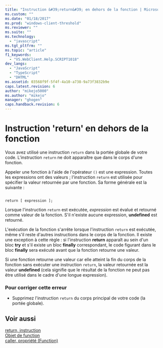 ```yaml
---
title: "Instruction &#39;return&#39; en dehors de la fonction | Microsoft Docs"
ms.custom: ""
ms.date: "01/18/2017"
ms.prod: "windows-client-threshold"
ms.reviewer: ""
ms.suite: ""
ms.technology: 
  - "javascript"
ms.tgt_pltfrm: ""
ms.topic: "article"
f1_keywords: 
  - "VS.WebClient.Help.SCRIPT1018"
dev_langs: 
  - "JavaScript"
  - "TypeScript"
  - "DHTML"
ms.assetid: 03568f9f-5f4f-4a10-a738-9a73f3832b9e
caps.latest.revision: 6
author: "mikejo5000"
ms.author: "mikejo"
manager: "ghogen"
caps.handback.revision: 6
---
```

# Instruction &#39;return&#39; en dehors de la fonction
Vous avez utilisé une instruction `return` dans la portée globale de votre code.  L'instruction `return` ne doit apparaître que dans le corps d'une fonction.  
  
 Appeler une fonction à l'aide de l'opérateur `()` est une expression.  Toutes les expressions ont des valeurs ; l'instruction `return` est utilisée pour spécifier la valeur retournée par une fonction.  Sa forme générale est la suivante :  
  
```  
  
return [ expression ];  
```  
  
 Lorsque l'instruction `return` est exécutée, *expression* est évalué et retourné comme valeur de la fonction.  S'il n'existe aucune expression, **undefined** est retourné.  
  
 L'exécution de la fonction s'arrête lorsque l'instruction `return` est exécutée, même s'il reste d'autres instructions dans le corps de la fonction.  Il existe une exception à cette règle : si l'instruction **return** apparaît au sein d'un bloc **try** et s'il existe un bloc **finally** correspondant, le code figurant dans le bloc **finally** sera exécuté avant que la fonction retourne une valeur.  
  
 Si une fonction retourne une valeur car elle atteint la fin du corps de la fonction sans exécuter une instruction `return`, la valeur retournée est la valeur **undefined** \(cela signifie que le résultat de la fonction ne peut pas être utilisé dans le cadre d'une longue expression\).  
  
### Pour corriger cette erreur  
  
-   Supprimez l'instruction `return` du corps principal de votre code \(la portée globale\).  
  
## Voir aussi  
 [return, instruction](../../javascript/reference/return-statement-javascript.md)   
 [Objet de function](../../javascript/reference/function-object-javascript.md)   
 [caller, propriété \(Function\)](../../javascript/reference/caller-property-function-javascript.md)